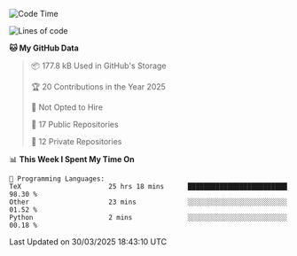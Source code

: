 <!--START_SECTION:waka-->
![Code Time](http://img.shields.io/badge/Code%20Time-1%2C108%20hrs%2059%20mins-blue)

![Lines of code](https://img.shields.io/badge/From%20Hello%20World%20I%27ve%20Written-224.9%20thousand%20lines%20of%20code-blue)

**🐱 My GitHub Data** 

> 📦 177.8 kB Used in GitHub's Storage 
 > 
> 🏆 20 Contributions in the Year 2025
 > 
> 🚫 Not Opted to Hire
 > 
> 📜 17 Public Repositories 
 > 
> 🔑 12 Private Repositories 
 > 
📊 **This Week I Spent My Time On** 

```text
💬 Programming Languages: 
TeX                      25 hrs 18 mins      █████████████████████████   98.30 % 
Other                    23 mins             ░░░░░░░░░░░░░░░░░░░░░░░░░   01.52 % 
Python                   2 mins              ░░░░░░░░░░░░░░░░░░░░░░░░░   00.18 % 
```


 Last Updated on 30/03/2025 18:43:10 UTC
<!--END_SECTION:waka-->
